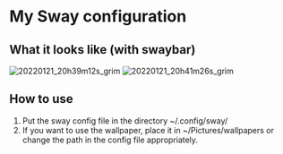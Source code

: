 # My Sway configuration


## What it looks like (with swaybar)

![20220121_20h39m12s_grim](https://user-images.githubusercontent.com/60475104/150582954-e7e42270-4749-4123-b1d5-fd0800cd47d3.png)
![20220121_20h41m26s_grim](https://user-images.githubusercontent.com/60475104/150582999-fd63aafa-e60f-44ab-867a-d07ddd6fb01b.png)

## How to use

1. Put the sway config file in the directory ~/.config/sway/
2. If you want to use the wallpaper, place it in ~/Pictures/wallpapers or change the path in the config file appropriately. 

